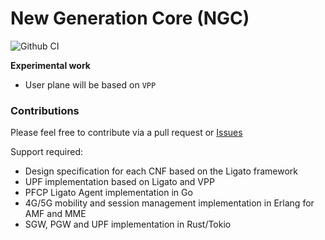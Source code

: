 # New Generation Core (NGC)

![Github CI](https://github.com/eshikafe/ngc/workflows/CI/badge.svg)

**Experimental work**

- User plane will be based on `VPP`

### Contributions

Please feel free to contribute via a pull request or [Issues](https://github.com/eshikafe/ngc/issues)

Support required:

- Design specification for each CNF based on the Ligato framework
- UPF implementation based on Ligato and VPP
- PFCP Ligato Agent implementation in Go
- 4G/5G mobility and session management implementation in Erlang for AMF and MME
- SGW, PGW and UPF implementation in Rust/Tokio
